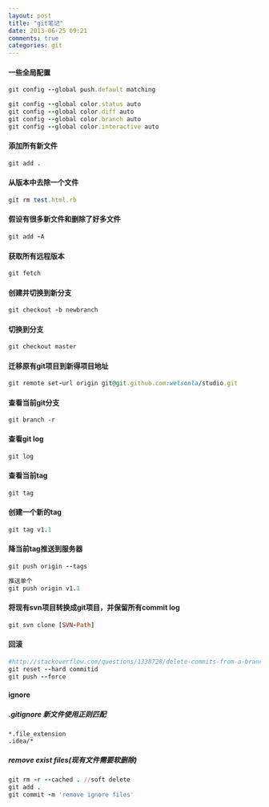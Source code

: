 ```yaml
---
layout: post
title: "git笔记"
date: 2013-06-25 09:21
comments: true
categories: git 
---
```



#### 一些全局配置
```ruby
git config --global push.default matching

git config --global color.status auto
git config --global color.diff auto
git config --global color.branch auto
git config --global color.interactive auto
```
#### 添加所有新文件

```ruby
git add .
```

#### 从版本中去除一个文件
```ruby
git rm test.html.rb
```

#### 假设有很多新文件和删除了好多文件
```ruby
git add -A
```
#### 获取所有远程版本
```ruby
git fetch
```

#### 创建并切换到新分支
```ruby
git checkout -b newbranch
```

#### 切换到分支
```ruby
git checkout master
```

#### 迁移原有git项目到新得项目地址
```ruby
git remote set-url origin git@git.github.com:welsonla/studio.git
```

#### 查看当前git分支
```
git branch -r
```
#### 查看git log
```ruby
git log
```

#### 查看当前tag
```ruby
git tag
```
#### 创建一个新的tag
```ruby
git tag v1.1
```

#### 降当前tag推送到服务器
```ruby
git push origin --tags

推送单个
git push origin v1.1
```

#### 将现有svn项目转换成git项目，并保留所有commit log
```ruby
git svn clone [SVN-Path]
```
#### 回滚

```ruby
#http://stackoverflow.com/questions/1338728/delete-commits-from-a-branch-in-git
git reset --hard commitid
git push --force
```



#### ignore

##### .gitignore 新文件使用正则匹配
```
*.file_extension
.idea/*
```

##### remove exist files(现有文件需要软删除)
```ruby
git rm -r --cached . //soft delete
git add .
git commit -m 'remove ignore files'
```